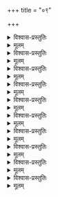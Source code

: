 +++
title = "०९"

+++

<details><summary>विश्वास-प्रस्तुतिः</summary>

आद्ये चकार नवमे शतके शठारिः  
तत् शेषतानुभवसन्मतिसम्मतेन ।  
निश्चित्य सर्वविधबन्धुतया तमीशम्  
आपत्सखम् प्रणमत इति परोपदेशम् ॥ ९–१ ॥
</details>

<details><summary>मूलम्</summary>

आद्ये चकार नवमे शतके शठारिः  
तत् शेषतानुभवसन्मतिसम्मतेन ।  
निश्चित्य सर्वविधबन्धुतया तमीशम्  
आपत्सखम् प्रणमत इति परोपदेशम् ॥ ९–१ ॥
</details>

<details><summary>विश्वास-प्रस्तुतिः</summary>

बन्धुत्वतः स्वमनुकम्पितवन्तम् आदौ  
आसन्नधाम्नि भुजगाधिपतौ शयानम् ।  
स्वापेक्षितम् मुनिरयाचत तं द्वितीये  
तस्य एकरूपशयनेपि च दुःखितोभूत् ॥ ९–२ ॥
</details>

<details><summary>मूलम्</summary>

बन्धुत्वतः स्वमनुकम्पितवन्तम् आदौ  
आसन्नधाम्नि भुजगाधिपतौ शयानम् ।  
स्वापेक्षितम् मुनिरयाचत तं द्वितीये  
तस्य एकरूपशयनेपि च दुःखितोभूत् ॥ ९–२ ॥
</details>

<details><summary>विश्वास-प्रस्तुतिः</summary>

नारायणे मयि सति स्वभरार्थचिन्ता  
नार्हा तव इति विभुना बहुमानभाजा ।  
आविष्कृतां निरवधिं निजशीलवत्ताम्  
अन्यादृशीम् अनुबभूव मुनिः तृतीये ॥ ९–३ ॥
</details>

<details><summary>मूलम्</summary>

नारायणे मयि सति स्वभरार्थचिन्ता  
नार्हा तव इति विभुना बहुमानभाजा ।  
आविष्कृतां निरवधिं निजशीलवत्ताम्  
अन्यादृशीम् अनुबभूव मुनिः तृतीये ॥ ९–३ ॥
</details>

<details><summary>विश्वास-प्रस्तुतिः</summary>

शीलाधिकश्रियम् उरः स्थलतो दधानोपि  
आत्मेप्सितं न दिशत्यति अतिमात्र खिन्नः ।  
लब्ध्वा ततः कमपि तस्य कृपाकटाक्षम्  
आद्राक्षम् ईशम् इति स प्रजहर्ष तुर्ये ॥ ९–४ ॥
</details>

<details><summary>मूलम्</summary>

शीलाधिकश्रियम् उरः स्थलतो दधानोपि  
आत्मेप्सितं न दिशत्यति अतिमात्र खिन्नः ।  
लब्ध्वा ततः कमपि तस्य कृपाकटाक्षम्  
आद्राक्षम् ईशम् इति स प्रजहर्ष तुर्ये ॥ ९–४ ॥
</details>
    

<details><summary>विश्वास-प्रस्तुतिः</summary>

आलोकनं च तदचाक्षुषम् इत्यथार्तः  
दृष्ट्वा च तत् स्मरणहेतुपदार्थजातम् ।  
आसन्नहानिकतया आवसितः सुसक्तः  
दुःखेन दुःसहतरेण स पञ्चमेऽभूत् ॥ ९–५ ॥
</details>

<details><summary>मूलम्</summary>

आलोकनं च तदचाक्षुषम् इत्यथार्तः  
दृष्ट्वा च तत् स्मरणहेतुपदार्थजातम् ।  
आसन्नहानिकतया आवसितः सुसक्तः  
दुःखेन दुःसहतरेण स पञ्चमेऽभूत् ॥ ९–५ ॥
</details>

<details><summary>विश्वास-प्रस्तुतिः</summary>

स्वस्यात्मताम् अगणयन् स्वयमर्थयित्वा  
स्वम् प्राप्य हर्षविवशो हरिरित्यधस्तात् ।  
यत् शीलम् अन्वभवत् अस्य तदेव दैवात्  
संस्मृत्य स दृतमनाः व्यसनी च षष्ठे ॥ ९–६ ॥
</details>

<details><summary>मूलम्</summary>

स्वस्यात्मताम् अगणयन् स्वयमर्थयित्वा  
स्वम् प्राप्य हर्षविवशो हरिरित्यधस्तात् ।  
यत् शीलम् अन्वभवत् अस्य तदेव दैवात्  
संस्मृत्य स दृतमनाः व्यसनी च षष्ठे ॥ ९–६ ॥
</details>
    

<details><summary>विश्वास-प्रस्तुतिः</summary>

स्वीयं वियोगिजन हन्तृ निजाभिरूप्यं  
विस्मृत्य संश्रितजनैः वसतः सहैव ।  
अर्चाहरेः क्वचन तत्प्रतिबोधनाय  
दूतीचकार विहगान् अधिसप्तमं सः ॥ ९–७ ॥
</details>

<details><summary>मूलम्</summary>

स्वीयं वियोगिजन हन्तृ निजाभिरूप्यं  
विस्मृत्य संश्रितजनैः वसतः सहैव ।  
अर्चाहरेः क्वचन तत्प्रतिबोधनाय  
दूतीचकार विहगान् अधिसप्तमं सः ॥ ९–७ ॥
</details>
    

<details><summary>विश्वास-प्रस्तुतिः</summary>

ईशे समाजिगमिषति अपि दूतवाक्यैः  
तावद् विलम्बम् असहन् मुनिर्अस्य भौमम् ।  
देवीजुषः कमपि देशविशेषम् आरात्  
यायां कदा इति अवधिम् अर्थयत् अष्टमेन ॥ ९–८ ॥
</details>

<details><summary>मूलम्</summary>

ईशे समाजिगमिषति अपि दूतवाक्यैः  
तावद् विलम्बम् असहन् मुनिर्अस्य भौमम् ।  
देवीजुषः कमपि देशविशेषम् आरात्  
यायां कदा इति अवधिम् अर्थयत् अष्टमेन ॥ ९–८ ॥
</details>

<details><summary>विश्वास-प्रस्तुतिः</summary>

स्वप्राप्तिकालम् अविभावयति इन्दिरेशे  
कृष्णे गवाम् अवनधर्मिणि गोपिकानाम् ।  
सायं समागमविलम्बिनि योऽवसादः  
आसीत् स एव नवमे स्फुरितः शठारेः ॥ ९–९ ॥
</details>

<details><summary>मूलम्</summary>

स्वप्राप्तिकालम् अविभावयति इन्दिरेशे  
कृष्णे गवाम् अवनधर्मिणि गोपिकानाम् ।  
सायं समागमविलम्बिनि योऽवसादः  
आसीत् स एव नवमे स्फुरितः शठारेः ॥ ९–९ ॥
</details>

<details><summary>विश्वास-प्रस्तुतिः</summary>

प्राप्तिप्रदानसमयोयम् इति प्रकाश्य  
स्वस्य प्रियम् महति कृष्णपुरे वसन्तम् ।  
ईशं यथाशकनम् आश्रयत इति हर्षात्  
अन्योपदेशम् अकरोत् दशमे मुनीन्द्रः ॥ ९–१० ॥
</details>

<details><summary>मूलम्</summary>

प्राप्तिप्रदानसमयोयम् इति प्रकाश्य  
स्वस्य प्रियम् महति कृष्णपुरे वसन्तम् ।  
ईशं यथाशकनम् आश्रयत इति हर्षात्  
अन्योपदेशम् अकरोत् दशमे मुनीन्द्रः ॥ ९–१० ॥
</details>
